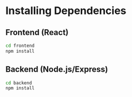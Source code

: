 # Installing Dependencies

## Frontend (React)
```sh
cd frontend
npm install
```

## Backend (Node.js/Express)
```sh
cd backend
npm install
```

